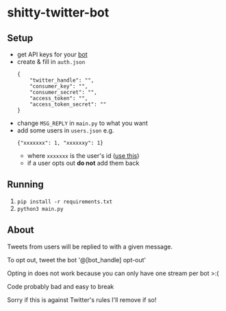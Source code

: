 # shitty-twitter-bot

## Setup

* get API keys for your [bot](developer.twitter.com)
* create & fill in `auth.json`
    ```
    {
        "twitter_handle": "",
        "consumer_key": "",
        "consumer_secret": "",
        "access_token": "",
        "access_token_secret": ""
    }
    ```
* change `MSG_REPLY` in `main.py` to what you want
* add some users in `users.json` e.g.
    ```
    {"xxxxxxx": 1, "xxxxxxy": 1}
    ```
    * where `xxxxxxx` is the user's id ([use this](http://gettwitterid.com/))
    * if a user opts out **do not** add them back

## Running

1. `pip install -r requirements.txt`
2. `python3 main.py`

## About

Tweets from users will be replied to with a given message.

To opt out, tweet the bot '@[bot_handle] opt-out'

Opting in does not work because you can only have one stream per bot >:(

Code probably bad and easy to break

Sorry if this is against Twitter's rules I'll remove if so!